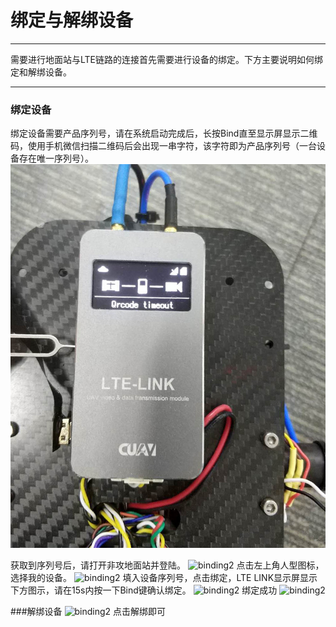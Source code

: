 # 绑定与解绑设备

---

需要进行地面站与LTE链路的连接首先需要进行设备的绑定。下方主要说明如何绑定和解绑设备。

---

### 绑定设备

绑定设备需要产品序列号，请在系统启动完成后，长按Bind直至显示屏显示二维码，使用手机微信扫描二维码后会出现一串字符，该字符即为产品序列号（一台设备存在唯一序列号）。  
![binding](../../assets/binding/lte_binding.jpg)

获取到序列号后，请打开非攻地面站并登陆。
![binding2](../assets/binding/lte_binding2.png)
点击左上角人型图标，选择我的设备。
![binding2](../assets/binding/lte_binding3.png)
填入设备序列号，点击绑定，LTE LINK显示屏显示下方图示，请在15s内按一下Bind键确认绑定。
![binding2](../assets/binding/lte_binding5.jpg)
绑定成功
![binding2](../assets/binding/lte_binding6.jpg)

###解绑设备
![binding2](../assets/binding/lte_binding3.png)
点击解绑即可










